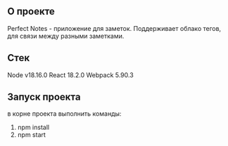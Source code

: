## О проекте
Perfect Notes - приложение для заметок. Поддерживает облако тегов, для связи между разными заметками.

## Стек
Node v18.16.0
React 18.2.0
Webpack 5.90.3

## Запуск проекта
в корне проекта выполнить команды:
1. npm install
2. npm start
